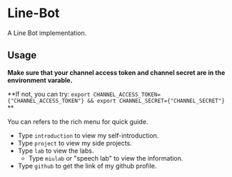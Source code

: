# Line-Bot
A Line Bot implementation.

## Usage

**Make sure that your channel access token and channel secret are in the environment varable.**

**If not, you can try: `export CHANNEL_ACCESS_TOKEN={"CHANNEL_ACCESS_TOKEN"} && export CHANNEL_SECRET={"CHANNEL_SECRET"}` **

You can refers to the rich menu for quick guide.

* Type `introduction` to view my self-introduction.
* Type `project` to view my side projects.
* Type `lab` to view the labs.
  *  Type `miulab` or "speech lab" to view the information.
* Type `github` to get the link of my github profile.

